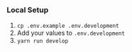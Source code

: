 ### Local Setup

1. `cp .env.example .env.development`
2. Add your values to `.env.development`
3. `yarn run develop`
